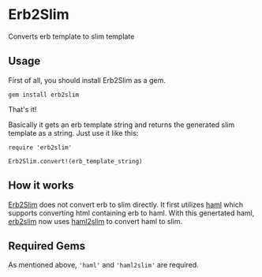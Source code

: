 # Erb2Slim

Converts erb template to slim template

## Usage

First of all, you should install Erb2Slim as a gem.

```
gem install erb2slim
```

That's it! 

Basically it gets an erb template string and returns the generated slim template as a string. Just use it like this:

```
require 'erb2slim'

Erb2Slim.convert!(erb_template_string)
```


## How it works

[Erb2Slim](https://github.com/c0untd0wn/erb2slim) does not convert erb to slim directly. It first utilizes [haml](https://github.com/haml/haml) which supports converting html containing erb to haml. With this genertated haml, [erb2slim](https://github.com/c0untd0wn/erb2slim) now uses [haml2slim](https://github.com/fredwu/haml2slim) to convert haml to slim.

## Required Gems

As mentioned above, `'haml'` and `'haml2slim'` are required.

